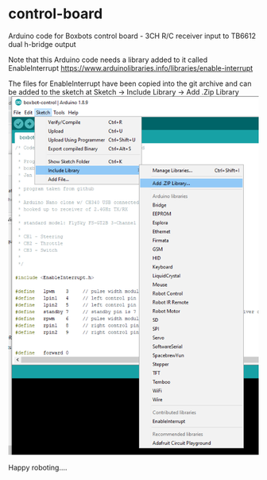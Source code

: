 # control-board
Arduino code for Boxbots control board - 3CH R/C receiver input to TB6612 dual h-bridge output

Note that this Arduino code needs a library added to it called EnableInterrupt
https://www.arduinolibraries.info/libraries/enable-interrupt

The files for EnableInterrupt have been copied into the git archive and can be added to the sketch at Sketch -> Include Library -> Add .Zip Library
![alt text][AddLibrary]

Happy roboting....

[AddLibrary]:/LibraryAddImage.png "Add Library Image"